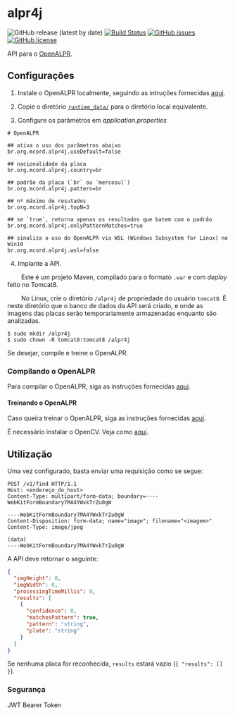 # alpr4j

![GitHub release (latest by date)](https://img.shields.io/github/v/release/mauriciocordeiro/alpr4j)
[![Build Status](https://travis-ci.org/mauriciocordeiro/alpr4j.svg?branch=master)](https://travis-ci.org/mauriciocordeiro/alpr4j)
[![GitHub issues](https://img.shields.io/github/issues/mauriciocordeiro/alpr4j)](https://github.com/mauriciocordeiro/alpr4j/issues)
[![GitHub license](https://img.shields.io/github/license/mauriciocordeiro/alpr4j)](https://github.com/mauriciocordeiro/alpr4j/blob/master/LICENSE)


API para o [OpenALPR](https://github.com/openalpr/openalpr).

## Configurações

1. Instale o OpenALPR localmente, seguindo as intruções fornecidas [aqui](https://github.com/openalpr/openalpr#binaries).

2. Copie o diretório [`runtime_data/`](https://github.com/openalpr/openalpr/tree/master/runtime_data) para o diretório local equivalente.

3. Configure os parâmetros em _application.properties_

```
# OpenALPR

## ativa o uso dos parâmetros abaixo
br.org.mcord.alpr4j.useDefault=false

## nacionalidade da placa
br.org.mcord.alpr4j.country=br

## padrão da placa (`br` ou `mercosul`)
br.org.mcord.alpr4j.pattern=br 

## nº máximo de resutados
br.org.mcord.alpr4j.topN=3

## se `true`, retorna apenas os resultados que batem com o padrão
br.org.mcord.alpr4j.onlyPatternMatches=true

## sinaliza o uso do OpenALPR via WSL (Windows Subsystem for Linux) no Win10
br.org.mcord.alpr4j.wsl=false 
```

4. Implante a API.

&nbsp;&nbsp;&nbsp;&nbsp;&nbsp;&nbsp;&nbsp;&nbsp;Este é um projeto Maven, compilado para o formato `.war` e  com _deploy_ feito no Tomcat8.

&nbsp;&nbsp;&nbsp;&nbsp;&nbsp;&nbsp;&nbsp;&nbsp;No Linux, crie o diretório `/alpr4j` de propriedade do usuário `tomcat8`. É neste diretório que o banco de dados da API será criado, e onde as imagens das placas serão temporariamente armazenadas enquanto são analizadas.

```shell
$ sudo mkdir /alpr4j
$ sudo chown -R tomcat8:tomcat8 /alpr4j
```

Se desejar, compile e treine o OpenALPR.

### Compilando o OpenALPR

Para compilar o OpenALPR, siga as instruções fornecidas [aqui](https://github.com/openalpr/openalpr/wiki).

#### Treinando o OpenALPR

Caso queira treinar o OpenALPR, siga as instruções fornecidas [aqui](http://doc.openalpr.com/opensource.html#training-the-detector). 

É necessário instalar o OpenCV. Veja como [aqui](https://www.pyimagesearch.com/2016/10/24/ubuntu-16-04-how-to-install-opencv/).

## Utilização

Uma vez configurado, basta enviar uma requisição como se segue:

```HTTP
POST /v1/find HTTP/1.1
Host: <endereço_do_host>
Content-Type: multipart/form-data; boundary=----WebKitFormBoundary7MA4YWxkTrZu0gW

----WebKitFormBoundary7MA4YWxkTrZu0gW
Content-Disposition: form-data; name="image"; filename="<imagem>"
Content-Type: image/jpeg

(data)
----WebKitFormBoundary7MA4YWxkTrZu0gW
```

A API deve retornar o seguinte:

```JSON
{
  "imgHeight": 0,
  "imgWidth": 0,
  "processingTimeMillis": 0,
  "results": [
    {
      "confidence": 0,
      "matchesPattern": true,
      "pattern": "string",
      "plate": "string"
    }
  ]
}
```

Se nenhuma placa for reconhecida, `results` estará vazio (`{ "results": [] }`).

### Segurança

JWT Bearer Token
